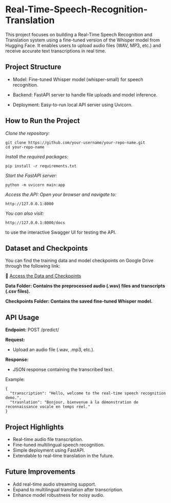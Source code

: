 # Real-Time-Speech-Recognition-Translation

This project focuses on building a Real-Time Speech Recognition and Translation system using a fine-tuned version of the Whisper model from Hugging Face.
It enables users to upload audio files (WAV, MP3, etc.) and receive accurate text transcriptions in real time.

## Project Structure

- Model: Fine-tuned Whisper model (whisper-small) for speech recognition.

- Backend: FastAPI server to handle file uploads and model inference.

- Deployment: Easy-to-run local API server using Uvicorn.

## How to Run the Project

*Clone the repository:*

```
git clone https://github.com/your-username/your-repo-name.git
cd your-repo-name
```

*Install the required packages:*

```
pip install -r requirements.txt
```

*Start the FastAPI server:*

```
python -m uvicorn main:app
```
*Access the API: Open your browser and navigate to:*
```
http://127.0.0.1:8000
```
*You can also visit:*
```
http://127.0.0.1:8000/docs
```
to use the interactive Swagger UI for testing the API.

## Dataset and Checkpoints

You can find the training data and model checkpoints on Google Drive through the following link:

📂 [Access the Data and Checkpoints](https://drive.google.com/drive/folders/19n5h-e92ZoP0IslAuYKqo-0Kd-A4zO2X?usp=drive_link)

**Data Folder: Contains the preprocessed audio (.wav) files and transcripts (.csv files).**

**Checkpoints Folder: Contains the saved fine-tuned Whisper model.**

## API Usage
**Endpoint:** POST /predict/

**Request:**

- Upload an audio file (.wav, .mp3, etc.).

**Response:**

- JSON response containing the transcribed text.

Example:
```
{
  "transcription": "Hello, welcome to the real-time speech recognition demo.",
  "trasnlation": "Bonjour, bienvenue à la démonstration de reconnaissance vocale en temps réel."
}
```

## Project Highlights

- Real-time audio file transcription.
- Fine-tuned multilingual speech recognition.
- Simple deployment using FastAPI.
- Extendable to real-time translation in the future.

## Future Improvements

- Add real-time audio streaming support.
- Expand to multilingual translation after transcription.
- Enhance model robustness for noisy audio.


